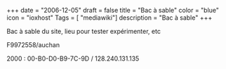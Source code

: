 +++
date = "2006-12-05"
draft = false
title = "Bac à sable"
color = "blue"
icon = "ioxhost"
Tags = [ "mediawiki"]
description = "Bac à sable"
+++

Bac à sable du site, lieu pour tester expérimenter, etc

F9972558/auchan

2000 : 00-B0-D0-B9-7C-9D / 128.240.131.135
